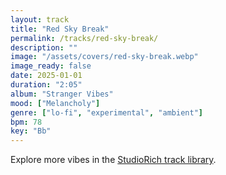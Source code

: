 ```yaml
---
layout: track
title: "Red Sky Break"
permalink: /tracks/red-sky-break/
description: ""
image: "/assets/covers/red-sky-break.webp"
image_ready: false
date: 2025-01-01
duration: "2:05"
album: "Stranger Vibes"
mood: ["Melancholy"]
genre: ["lo-fi", "experimental", "ambient"]
bpm: 78
key: "Bb"
---
```


Explore more vibes in the [StudioRich track library](/tracks/).
